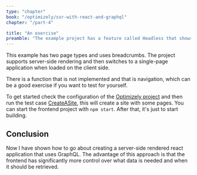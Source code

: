 ```yaml
---
type: "chapter"
book: "/optimizely/ssr-with-react-and-graphql"
chapter: "/part-4"

title: "An exercise"
preamble: "The example project has a feature called Headless that shows how to put together everything we have gone through."
---
```


This example has two page types and uses breadcrumbs. The project supports server-side rendering and then switches to a single-page application when loaded on the client side.

There is a function that is not implemented and that is navigation, which can be a good exercise if you want to test for yourself.

To get started check the configuration of the [Optimizely project](https://github.com/loremipsumdonec/optimizely-cms-models/tree/master/posts/ssr_with_react_and_graphql/example/lorem_headless) and then run the test case [CreateASite](https://github.com/loremipsumdonec/optimizely-cms-models/blob/master/posts/ssr_with_react_and_graphql/example/lorem_headless_tests/ExploratoryTests.cs#L26), this will create a site with some pages. You can start the frontend project with `npm start`. After that, it's just to start building.

## Conclusion

Now I have shown how to go about creating a server-side rendered react application that uses GraphQL. The advantage of this approach is that the frontend has significantly more control over what data is needed and when it should be retrieved.
